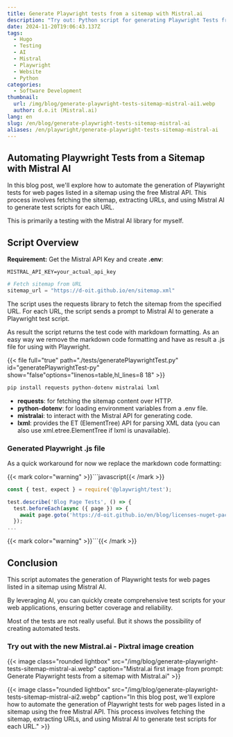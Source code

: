 ```yaml
---
title: Generate Playwright tests from a sitemap with Mistral.ai
description: "Try out: Python script for generating Playwright Tests from a sitemap with Mistral.ai"
date: 2024-11-20T19:06:43.137Z
tags:
  - Hugo
  - Testing
  - AI
  - Mistral
  - Playwright
  - Website
  - Python
categories:
  - Software Development
thumbnail:
  url: /img/blog/generate-playwright-tests-sitemap-mistral-ai1.webp
  author: d.o.it (Mistral.ai)
lang: en
slug: /en/blog/generate-playwright-tests-sitemap-mistral-ai
aliases: /en/playwright/generate-playwright-tests-sitemap-mistral-ai
---
```


## Automating Playwright Tests from a Sitemap with Mistral AI

In this blog post, we'll explore how to automate the generation of Playwright tests for web pages listed in a sitemap using the free Mistral API. This process involves fetching the sitemap, extracting URLs, and using Mistral AI to generate test scripts for each URL.

This is primarily a testing with the Mistral AI library for myself.

## Script Overview

**Requirement:** Get the Mistral API Key and create **.env**:

```env
MISTRAL_API_KEY=your_actual_api_key
```

```py
# Fetch sitemap from URL
sitemap_url = "https://d-oit.github.io/en/sitemap.xml"
```

The script uses the requests library to fetch the sitemap from the specified URL.
For each URL, the script sends a prompt to Mistral AI to generate a Playwright test script.

As result the script returns the test code with markdown formatting. As an easy way we remove the markdown code formatting and have as result a .js file for using with Playwright.

{{< file full="true" path="./tests/generatePlaywrightTest.py" id="generatePlaywrightTest-py" show="false"options="linenos=table,hl_lines=8 18" >}}

```bash
pip install requests python-dotenv mistralai lxml
```

- **requests**: for fetching the sitemap content over HTTP.
- **python-dotenv**: for loading environment variables from a .env file.
- **mistralai**: to interact with the Mistral API for generating code.
- **lxml**: provides the ET (ElementTree) API for parsing XML data (you can also use xml.etree.ElementTree if lxml is unavailable).

### Generated Playwright .js file

As a quick workaround for now we replace the markdown code formatting:

{{< mark color="warning" >}}\```javascript{{< /mark >}}

```js 
const { test, expect } = require('@playwright/test');

test.describe('Blog Page Tests', () => {
  test.beforeEach(async ({ page }) => {
    await page.goto('https://d-oit.github.io/en/blog/licenses-nuget-packages-net-core-solution/');
  });
...
``` 
{{< mark color="warning" >}}\```{{< /mark >}}

## Conclusion

This script automates the generation of Playwright tests for web pages listed in a sitemap using Mistral AI.

By leveraging AI, you can quickly create comprehensive test scripts for your web applications, ensuring better coverage and reliability.

Most of the tests are not really useful. But it shows the possibility of creating automated tests.

### Try out with the new Mistral.ai - Pixtral image creation

{{< image class="rounded lightbox" src="/img/blog/generate-playwright-tests-sitemap-mistral-ai.webp" caption="Mistral.ai first image from prompt: Generate Playwright tests from a sitemap with Mistral.ai" >}}

{{< image class="rounded lightbox" src="/img/blog/generate-playwright-tests-sitemap-mistral-ai2.webp" caption="In this blog post, we'll explore how to automate the generation of Playwright tests for web pages listed in a sitemap using the free Mistral API. This process involves fetching the sitemap, extracting URLs, and using Mistral AI to generate test scripts for each URL." >}}
